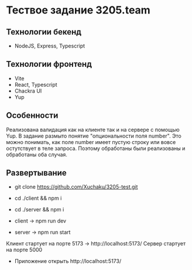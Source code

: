 # Тествое задание 3205.team

## Технологии бекенд

- NodeJS, Express, Typescript

## Технологии фронтенд

- Vite
- React, Typescript
- Chackra UI
- Yup

## Особенности

Реализована валидация как на клиенте так и на сервере с помощью Yup. В задание размыто понятие "опциональности поля number". Это можно понимать, как поле number имеет пустую строку или вовсе остутствует в теле запроса. Поэтому обработаны были реализованы и обработаны оба случая.

## Развертывание

- git clone https://github.com/Xuchaku/3205-test.git
- cd ./client && npm i
- cd ./server && npm i

- client -> npm run dev
- server -> npm run start

Клиент стартует на порте 5173 -> http://localhost:5173/
Сервер стартует на порте 5000

- Приложение открыть http://localhost:5173/
